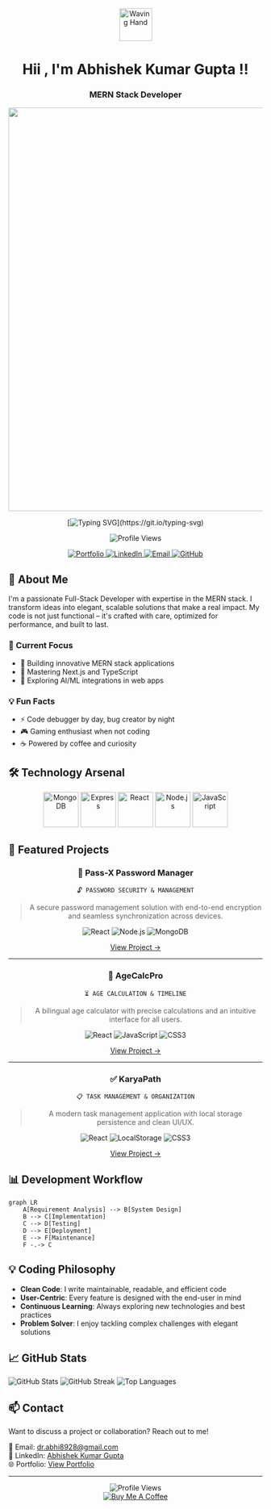 <div align="center">
  <img src="https://raw.githubusercontent.com/Tarikul-Islam-Anik/Animated-Fluent-Emojis/master/Emojis/Hand%20gestures/Waving%20Hand.png" alt="Waving Hand" width="65" height="65" />

# Hii , I'm Abhishek Kumar Gupta !!
### MERN Stack Developer

<img src="https://user-images.githubusercontent.com/74038190/212750155-3ceddfbd-19d3-40a3-87af-8d329c8323c4.gif" width="800">

[![Typing SVG](https://readme-typing-svg.demolab.com?font=Poppins&weight=600&size=35&duration=4000&pause=1000&color=4C84FF&center=true&vCenter=true&random=false&width=800&lines=Hi+👋+I'm+Abhishek+Kumar+Gupta;A+Passionate+MERN+Stack+Developer;Building+Innovative+Web+Solutions;Let's+Create+Something+Amazing+Together!)](https://git.io/typing-svg)

![Profile Views](https://komarev.com/ghpvc/?username=developerabhi02&color=4C84FF)

<a href="https://abhiportfolio-developerabhi02s-projects.vercel.app/" target="_blank">
  <img src="https://custom-icon-badges.demolab.com/badge/Portfolio-FF5722?style=for-the-badge&logo=browser&logoColor=white" alt="Portfolio" />
</a>
<a href="https://www.linkedin.com/in/developerabhi02/" target="_blank">
  <img src="https://custom-icon-badges.demolab.com/badge/LinkedIn-0077B5?style=for-the-badge&logo=linkedin&logoColor=white" alt="LinkedIn" />
</a>
<a href="mailto:dr.abhi8928@gmail.com" target="_blank">
  <img src="https://custom-icon-badges.demolab.com/badge/Email-D14836?style=for-the-badge&logo=gmail&logoColor=white" alt="Email" />
</a>
<a href="https://github.com/developerabhi02" target="_blank">
  <img src="https://custom-icon-badges.demolab.com/badge/GitHub-1F2328?style=for-the-badge&logo=github&logoColor=white" alt="GitHub" />
</a>
</div>

## 💫 About Me

I'm a passionate Full-Stack Developer with expertise in the MERN stack. I transform ideas into elegant, scalable solutions that make a real impact. My code is not just functional – it's crafted with care, optimized for performance, and built to last.

### 🚀 Current Focus
- 🔭 Building innovative MERN stack applications
- 🌱 Mastering Next.js and TypeScript
- 🤖 Exploring AI/ML integrations in web apps

### 💡 Fun Facts
- ⚡ Code debugger by day, bug creator by night
- 🎮 Gaming enthusiast when not coding
- ☕ Powered by coffee and curiosity

## 🛠️ Technology Arsenal

<div align="center">
  <img src="https://skillicons.dev/icons?i=mongodb" alt="MongoDB" height="70" />
  <img src="https://skillicons.dev/icons?i=express" alt="Express" height="70" />
  <img src="https://skillicons.dev/icons?i=react" alt="React" height="70" />
  <img src="https://skillicons.dev/icons?i=nodejs" alt="Node.js" height="70" />
  <img src="https://skillicons.dev/icons?i=js" alt="JavaScript" height="70" />
</div>

## 🌟 Featured Projects

<div align="center">

### 🔐 Pass-X Password Manager

```
🔓 PASSWORD SECURITY & MANAGEMENT
```

> A secure password management solution with end-to-end encryption and seamless synchronization across devices.

![React](https://img.shields.io/badge/-React-61DAFB?style=flat-square&logo=react&logoColor=black)
![Node.js](https://img.shields.io/badge/-Node.js-339933?style=flat-square&logo=node.js&logoColor=white)
![MongoDB](https://img.shields.io/badge/-MongoDB-47A248?style=flat-square&logo=mongodb&logoColor=white)

[View Project →](https://password-manager-v2-1.onrender.com/login)

---

### 📅 AgeCalcPro

```
⏳ AGE CALCULATION & TIMELINE
```

> A bilingual age calculator with precise calculations and an intuitive interface for all users.

![React](https://img.shields.io/badge/-React-61DAFB?style=flat-square&logo=react&logoColor=black)
![JavaScript](https://img.shields.io/badge/-JavaScript-F7DF1E?style=flat-square&logo=javascript&logoColor=black)
![CSS3](https://img.shields.io/badge/-CSS3-1572B6?style=flat-square&logo=css3&logoColor=white)

[View Project →](https://celebrated-sprinkles-05c8f0.netlify.app/)

---

### ✅ KaryaPath

```
📋 TASK MANAGEMENT & ORGANIZATION
```

> A modern task management application with local storage persistence and clean UI/UX.

![React](https://img.shields.io/badge/-React-61DAFB?style=flat-square&logo=react&logoColor=black)
![LocalStorage](https://img.shields.io/badge/-LocalStorage-4285F4?style=flat-square&logo=googlechrome&logoColor=white)
![CSS3](https://img.shields.io/badge/-CSS3-1572B6?style=flat-square&logo=css3&logoColor=white)

[View Project →](https://regal-liger-1b7b7c.netlify.app/)

</div>

## 📊 Development Workflow

```mermaid
graph LR
    A[Requirement Analysis] --> B[System Design]
    B --> C[Implementation]
    C --> D[Testing]
    D --> E[Deployment]
    E --> F[Maintenance]
    F -.-> C
```

## 💡 Coding Philosophy

* **Clean Code**: I write maintainable, readable, and efficient code
* **User-Centric**: Every feature is designed with the end-user in mind
* **Continuous Learning**: Always exploring new technologies and best practices
* **Problem Solver**: I enjoy tackling complex challenges with elegant solutions

## 📈 GitHub Stats

![GitHub Stats](https://github-readme-stats.vercel.app/api?username=developerabhi02&show_icons=true&theme=radical)
![GitHub Streak](https://github-readme-streak-stats.herokuapp.com/?user=developerabhi02&theme=radical)
![Top Languages](https://github-readme-stats.vercel.app/api/top-langs/?username=developerabhi02&layout=compact&theme=radical)

## 📫 Contact

Want to discuss a project or collaboration? Reach out to me!

📧 Email: dr.abhi8928@gmail.com  
💼 LinkedIn: [Abhishek Kumar Gupta](https://www.linkedin.com/in/developerabhi02/)  
🌐 Portfolio: [View Portfolio](https://abhiportfolio-developerabhi02s-projects.vercel.app/)

---

<div align="center">
  <img src="https://komarev.com/ghpvc/?username=developerabhi02&label=Profile+Views&color=blueviolet" alt="Profile Views" />
  <br />
  <a href="" target="_blank">
    <img src="https://img.shields.io/badge/Buy_Me_A_Coffee-FFDD00?style=for-the-badge&logo=buy-me-a-coffee&logoColor=black" alt="Buy Me A Coffee" />
  </a>
</div> 
